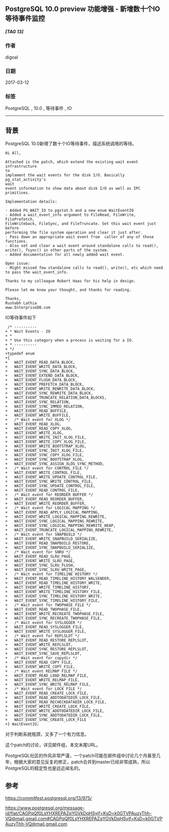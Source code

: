 ## PostgreSQL 10.0 preview 功能增强 - 新增数十个IO等待事件监控  
##### [TAG 13]
                  
### 作者                                                               
digoal             
                    
### 日期               
2017-03-12              
                
### 标签             
PostgreSQL , 10.0 , 等待事件 , IO   
                  
----            
                     
## 背景      
PostgreSQL 10.0新增了数十个IO等待事件，描述系统调用的等待。  
  
```  
Hi All,  
  
Attached is the patch, which extend the existing wait event infrastructure  
to  
implement the wait events for the disk I/O. Basically pg_stat_activity's  
wait  
event information to show data about disk I/O as well as IPC primitives.  
  
Implementation details:  
  
- Added PG_WAIT_IO to pgstat.h and a new enum WaitEventIO  
- Added a wait_event_info argument to FileRead, FileWrite, FilePrefetch,  
FileWriteback, FileSync, and FileTruncate. Set this wait event just before  
performing the file system operation and clear it just after.  
- Pass down an appropriate wait event from  caller of any of those  
functions.  
- Also set and clear a wait event around standalone calls to read(),  
write(), fsync() in other parts of the system.  
- Added documentation for all newly added wait event.  
  
Open issue:  
- Might missed few standalone calls to read(), write(), etc which need  
to pass the wait_event_info.  
  
Thanks to my colleague Robert Haas for his help in design.  
  
Please let me know your thought, and thanks for reading.  
  
Thanks,  
Rushabh Lathia  
www.EnterpriseDB.com  
```  
  
IO等待事件如下  
  
```  
 /* ----------  
+ * Wait Events - IO  
+ *  
+ * Use this category when a process is waiting for a IO.  
+ * ----------  
+ */  
+typedef enum  
+{  
+	WAIT_EVENT_READ_DATA_BLOCK,  
+	WAIT_EVENT_WRITE_DATA_BLOCK,  
+	WAIT_EVENT_SYNC_DATA_BLOCK,  
+	WAIT_EVENT_EXTEND_DATA_BLOCK,  
+	WAIT_EVENT_FLUSH_DATA_BLOCK,  
+	WAIT_EVENT_PREFETCH_DATA_BLOCK,  
+	WAIT_EVENT_WRITE_REWRITE_DATA_BLOCK,  
+	WAIT_EVENT_SYNC_REWRITE_DATA_BLOCK,  
+	WAIT_EVENT_TRUNCATE_RELATION_DATA_BLOCKS,  
+	WAIT_EVENT_SYNC_RELATION,  
+	WAIT_EVENT_SYNC_IMMED_RELATION,  
+	WAIT_EVENT_READ_BUFFILE,  
+	WAIT_EVENT_WRITE_BUFFILE,  
+	/* Wait event for XLOG */  
+	WAIT_EVENT_READ_XLOG,  
+	WAIT_EVENT_READ_COPY_XLOG,  
+	WAIT_EVENT_WRITE_XLOG,  
+	WAIT_EVENT_WRITE_INIT_XLOG_FILE,  
+	WAIT_EVENT_WRITE_COPY_XLOG_FILE,  
+	WAIT_EVENT_WRITE_BOOTSTRAP_XLOG,  
+	WAIT_EVENT_SYNC_INIT_XLOG_FILE,  
+	WAIT_EVENT_SYNC_COPY_XLOG_FILE,  
+	WAIT_EVENT_SYNC_BOOTSTRAP_XLOG,  
+	WAIT_EVENT_SYNC_ASSIGN_XLOG_SYNC_METHOD,  
+	/* Wait event for CONTROL_FILE */  
+	WAIT_EVENT_WRITE_CONTROL_FILE,  
+	WAIT_EVENT_WRITE_UPDATE_CONTROL_FILE,  
+	WAIT_EVENT_SYNC_WRITE_CONTROL_FILE,  
+	WAIT_EVENT_SYNC_UPDATE_CONTROL_FILE,  
+	WAIT_EVENT_READ_CONTROL_FILE,  
+	/* Wait event for REORDER BUFFER */  
+	WAIT_EVENT_READ_REORDER_BUFFER,  
+	WAIT_EVENT_WRITE_REORDER_BUFFER,  
+	/* Wait event for LOGICAL MAPPING */  
+	WAIT_EVENT_READ_APPLY_LOGICAL_MAPPING,  
+	WAIT_EVENT_WRITE_LOGICAL_MAPPING_REWRITE,  
+	WAIT_EVENT_SYNC_LOGICAL_MAPPING_REWRITE,  
+	WAIT_EVENT_SYNC_LOGICAL_MAPPING_REWRITE_HEAP,  
+	WAIT_EVENT_TRUNCATE_LOGICAL_MAPPING_REWRITE,  
+	/* Wait event for SNAPBUILD */  
+	WAIT_EVENT_WRITE_SNAPBUILD_SERIALIZE,  
+	WAIT_EVENT_READ_SNAPBUILD_RESTORE,  
+	WAIT_EVENT_SYNC_SNAPBUILD_SERIALIZE,  
+	/* Wait event for SNRU */  
+	WAIT_EVENT_READ_SLRU_PAGE,  
+	WAIT_EVENT_WRITE_SLRU_PAGE,  
+	WAIT_EVENT_SYNC_SLRU_FLUSH,  
+	WAIT_EVENT_SYNC_SLRU_WRITE_PAGE,  
+	/* Wait event for TIMELINE HISTORY */  
+	WAIT_EVENT_READ_TIMELINE_HISTORY_WALSENDER,  
+	WAIT_EVENT_READ_TIMELINE_HISTORY_WRITE,  
+	WAIT_EVENT_WRITE_TIMELINE_HISTORY,  
+	WAIT_EVENT_WRITE_TIMELINE_HISTORY_FILE,  
+	WAIT_EVENT_SYNC_TIMELINE_HISTORY_WRITE,  
+	WAIT_EVENT_SYNC_TIMELINE_HISTORY_FILE,  
+	/* Wait event for TWOPHASE FILE */  
+	WAIT_EVENT_READ_TWOPHASE_FILE,  
+	WAIT_EVENT_WRITE_RECREATE_TWOPHASE_FILE,  
+	WAIT_EVENT_SYNC_RECREATE_TWOPHASE_FILE,  
+	/* Wait event for SYSLOGGER */  
+	WAIT_EVENT_READ_SYSLOGGER_FILE,  
+	WAIT_EVENT_WRITE_SYSLOGGER_FILE,  
+	/* Wait event for REPLSLOT */  
+	WAIT_EVENT_READ_RESTORE_REPLSLOT,  
+	WAIT_EVENT_WRITE_REPLSLOT,  
+	WAIT_EVENT_SYNC_RESTORE_REPLSLOT,  
+	WAIT_EVENT_SYNC_SAVE_REPLSLOT,  
+	/* Wait event for copydir */  
+	WAIT_EVENT_READ_COPY_FILE,  
+	WAIT_EVENT_WRITE_COPY_FILE,  
+	/* Wait event RELMAP FILE */  
+	WAIT_EVENT_READ_LOAD_RELMAP_FILE,  
+	WAIT_EVENT_WRITE_RELMAP_FILE,  
+	WAIT_EVENT_SYNC_WRITE_RELMAP_FILE,  
+	/* Wait event for LOCK FILE */  
+	WAIT_EVENT_READ_CREATE_LOCK_FILE,  
+	WAIT_EVENT_READ_ADDTODATEDIR_LOCK_FILE,  
+	WAIT_EVENT_READ_RECHECKDATADIR_LOCK_FILE,  
+	WAIT_EVENT_WRITE_CREATE_LOCK_FILE,  
+	WAIT_EVENT_WRITE_ADDTODATEDIR_LOCK_FILE,  
+	WAIT_EVENT_SYNC_ADDTODATEDIR_LOCK_FILE,  
+	WAIT_EVENT_SYNC_CREATE_LOCK_FILE  
+} WaitEventIO;  
```  
  
对于判断系统瓶颈，又多了一个有力信息。   
  
这个patch的讨论，详见邮件组，本文末尾URL。  
  
PostgreSQL社区的作风非常严谨，一个patch可能在邮件组中讨论几个月甚至几年，根据大家的意见反复的修正，patch合并到master已经非常成熟，所以PostgreSQL的稳定性也是远近闻名的。  
  
## 参考  
https://commitfest.postgresql.org/13/975/  
  
https://www.postgresql.org/message-id/flat/CAGPqQf0LsYHXREPAZqYGVkDqHSyjf=KsD=k0GTVPAuzyThh-VQ@mail.gmail.com#CAGPqQf0LsYHXREPAZqYGVkDqHSyjf=KsD=k0GTVPAuzyThh-VQ@mail.gmail.com  
